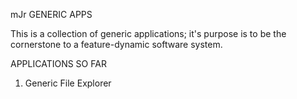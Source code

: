 mJr GENERIC APPS

This is a collection of generic applications; it's purpose is to be the cornerstone to a feature-dynamic software system.

APPLICATIONS SO FAR

1. Generic File Explorer
